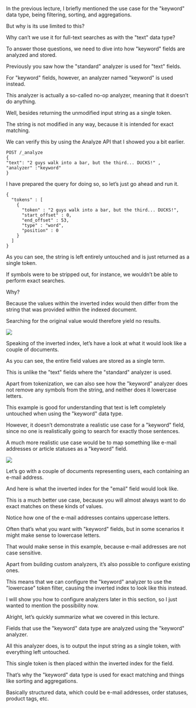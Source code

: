 In the previous lecture, I briefly mentioned the use case for the "keyword" data type, being filtering, sorting, and aggregations.

But why is its use limited to this?

Why can’t we use it for full-text searches as with the "text" data type?

To answer those questions, we need to dive into how "keyword" fields are analyzed and stored.

Previously you saw how the "standard" analyzer is used for "text" fields.

For "keyword" fields, however, an analyzer named "keyword" is used instead.

This analyzer is actually a so-called no-op analyzer, meaning that it doesn’t do anything.

Well, besides returning the unmodified input string as a single token.

The string is not modified in any way, because it is intended for exact matching.

We can verify this by using the Analyze API that I showed you a bit earlier.

```
POST /_analyze
{
"text": "2 guys walk into a bar, but the third... DUCKS!" ,
"analyzer" :"keyword"
}

```
I have prepared the query for doing so, so let’s just go ahead and run it.

```
{
  "tokens" : [
    {
      "token" : "2 guys walk into a bar, but the third... DUCKS!",
      "start_offset" : 0,
      "end_offset" : 53,
      "type" : "word",
      "position" : 0
    }
  ]
}

```
As you can see, the string is left entirely untouched and is just returned as a single token.

If symbols were to be stripped out, for instance, we wouldn’t be able to perform exact searches.

Why?

Because the values within the inverted index would then differ from the string that was provided within the indexed document.

Searching for the original value would therefore yield no results.

![](images/2022-09-11_02-43.png)

Speaking of the inverted index, let’s have a look at what it would look like a couple of documents.

As you can see, the entire field values are stored as a single term.

This is unlike the "text" fields where the "standard" analyzer is used.

Apart from tokenization, we can also see how the "keyword" analyzer does not remove any symbols from the string, and neither does it lowercase letters.

This example is good for understanding that text is left completely untouched when using the "keyword" data type.

However, it doesn’t demonstrate a realistic use case for a "keyword" field, since no one is realistically going to search for exactly those sentences.

A much more realistic use case would be to map something like e-mail addresses or article statuses as a "keyword" field.

![](images/2022-09-11_02-45.png)

Let’s go with a couple of documents representing users, each containing an e-mail address.

And here is what the inverted index for the "email" field would look like.

This is a much better use case, because you will almost always want to do exact matches on these kinds of values.

Notice how one of the e-mail addresses contains uppercase letters.

Often that’s what you want with "keyword" fields, but in some scenarios it might make sense to lowercase letters.

That would make sense in this example, because e-mail addresses are not case sensitive.

Apart from building custom analyzers, it’s also possible to configure existing ones.

This means that we can configure the "keyword" analyzer to use the "lowercase" token filter, causing the inverted index to look like this instead.

I will show you how to configure analyzers later in this section, so I just wanted to mention the possibility now.

Alright, let’s quickly summarize what we covered in this lecture.

Fields that use the "keyword" data type are analyzed using the "keyword" analyzer.

All this analyzer does, is to output the input string as a single token, with everything left untouched.

This single token is then placed within the inverted index for the field.

That’s why the "keyword" data type is used for exact matching and things like sorting and aggregations.

Basically structured data, which could be e-mail addresses, order statuses, product tags, etc.

